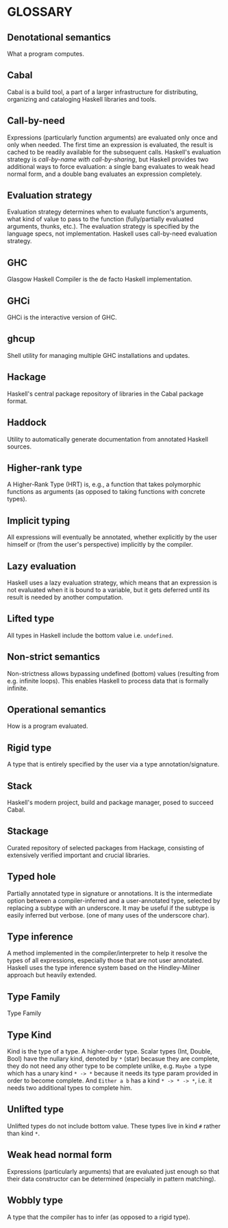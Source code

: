 # GLOSSARY

## Denotational semantics
What a program computes.

## Cabal
Cabal is a build tool, a part of a larger infrastructure for distributing, organizing and cataloging Haskell libraries and tools.

## Call-by-need
Expressions (particularly function arguments) are evaluated only once and only when needed. The first time an expression is evaluated, the result is cached to be readily available for the subsequent calls. Haskell's evaluation strategy is *call-by-name with call-by-sharing*, but Haskell provides two additional ways to force evaluation: a single bang evaluates to weak head normal form, and a double bang evaluates an expression completely.

## Evaluation strategy
Evaluation strategy determines when to evaluate function's arguments, what kind of value to pass to the function (fully/partially evaluated arguments, thunks, etc.). The evaluation strategy is specified by the language specs, not implementation. Haskell uses call-by-need evaluation strategy.

## GHC
Glasgow Haskell Compiler is the de facto Haskell implementation.

## GHCi
GHCi is the interactive version of GHC.

## ghcup
Shell utility for managing multiple GHC installations and updates.

## Hackage
Haskell's central package repository of libraries in the Cabal package format.

## Haddock
Utility to automatically generate documentation from annotated Haskell sources.

## Higher-rank type
A Higher-Rank Type (HRT) is, e.g., a function that takes polymorphic functions as arguments (as opposed to taking functions with concrete types).

## Implicit typing
All expressions will eventually be annotated, whether explicitly by the user himself or (from the user's perspective) implicitly by the compiler.

## Lazy evaluation
Haskell uses a lazy evaluation strategy, which means that an expression is not evaluated when it is bound to a variable, but it gets deferred until its result is needed by another computation.

## Lifted type
All types in Haskell include the bottom value i.e. `undefined`.

## Non-strict semantics
Non-strictness allows bypassing undefined (bottom) values (resulting from e.g. infinite loops). This enables Haskell to process data that is formally infinite.

## Operational semantics
How is a program evaluated.

## Rigid type
A type that is entirely specified by the user via a type annotation/signature.

## Stack
Haskell's modern project, build and package manager, posed to succeed Cabal.

## Stackage
Curated repository of selected packages from Hackage, consisting of extensively verified important and crucial libraries.

## Typed hole
Partially annotated type in signature or annotations. It is the intermediate option between a compiler-inferred and a user-annotated type, selected by replacing a subtype with an underscore. It may be useful if the subtype is easily inferred but verbose. (one of many uses of the underscore char).

## Type inference
A method implemented in the compiler/interpreter to help it resolve the types of all expressions, especially those that are not user annotated. Haskell uses the type inference system based on the Hindley-Milner approach but heavily extended.

## Type Family
Type Family


## Type Kind
Kind is the type of a type. A higher-order type. Scalar types (Int, Double, Bool) have the nullary kind, denoted by `*` (star) becasue they are complete, they do not need any other type to be complete unlike, e.g. `Maybe a` type which has a unary kind `* -> *` because it needs its type param provided in order to become complete. And `Either a b` has a kind `* -> * -> *`, i.e. it needs two additional types to complete him.


## Unlifted type
Unlifted types do not include bottom value. These types live in kind `#` rather than kind `*`.

## Weak head normal form
Expressions (particularly arguments) that are evaluated just enough so that their data constructor can be determined (especially in pattern matching).

## Wobbly type
A type that the compiler has to infer (as opposed to a rigid type).
